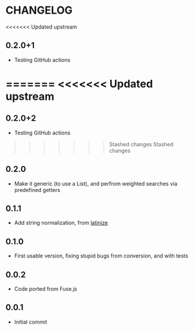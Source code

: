 # CHANGELOG

<<<<<<< Updated upstream
## 0.2.0+1
- Testing GitHub actions

=======
<<<<<<< Updated upstream
=======
## 0.2.0+2
- Testing GitHub actions

>>>>>>> Stashed changes
>>>>>>> Stashed changes
## 0.2.0
- Make it generic (to use a List<T>), and perfrom weighted searches via predefined getters

## 0.1.1
- Add string normalization, from [latinize](https://github.com/lucasmafra/latinize)

## 0.1.0
- First usable version, fixing stupid bugs from conversion, and with tests

## 0.0.2
- Code ported from Fuse.js

## 0.0.1
- Initial commit